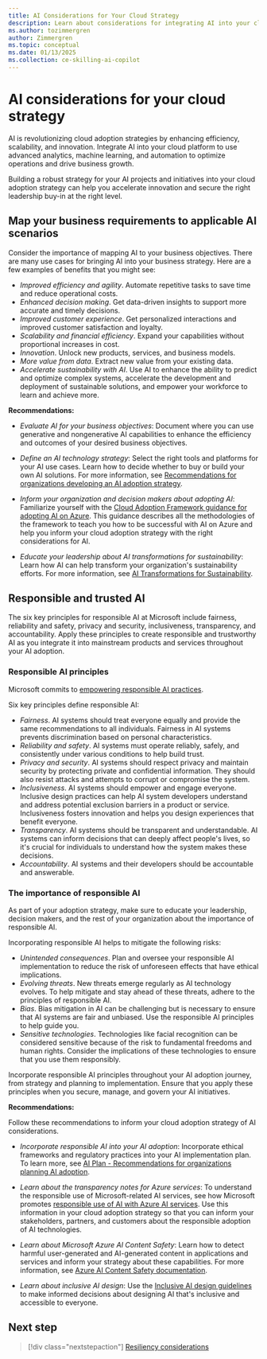 ```yaml
---
title: AI Considerations for Your Cloud Strategy
description: Learn about considerations for integrating AI into your cloud adoption strategy. Use analytics, machine learning, and automation to optimize operations.
ms.author: tozimmergren
author: Zimmergren
ms.topic: conceptual
ms.date: 01/13/2025
ms.collection: ce-skilling-ai-copilot
---
```


# AI considerations for your cloud strategy

AI is revolutionizing cloud adoption strategies by enhancing efficiency, scalability, and innovation. Integrate AI into your cloud platform to use advanced analytics, machine learning, and automation to optimize operations and drive business growth.

Building a robust strategy for your AI projects and initiatives into your cloud adoption strategy can help you accelerate innovation and secure the right leadership buy-in at the right level.

## Map your business requirements to applicable AI scenarios

Consider the importance of mapping AI to your business objectives. There are many use cases for bringing AI into your business strategy. Here are a few examples of benefits that you might see:

- *Improved efficiency and agility*. Automate repetitive tasks to save time and reduce operational costs.
- *Enhanced decision making*. Get data-driven insights to support more accurate and timely decisions.
- *Improved customer experience*. Get personalized interactions and improved customer satisfaction and loyalty.
- *Scalability and financial efficiency*. Expand your capabilities without proportional increases in cost.
- *Innovation*. Unlock new products, services, and business models.
- *More value from data*. Extract new value from your existing data.
- *Accelerate sustainability with AI*. Use AI to enhance the ability to predict and optimize complex systems, accelerate the development and deployment of sustainable solutions, and empower your workforce to learn and achieve more.

**Recommendations:**

- *Evaluate AI for your business objectives*: Document where you can use generative and nongenerative AI capabilities to enhance the efficiency and outcomes of your desired business objectives.

- *Define an AI technology strategy*: Select the right tools and platforms for your AI use cases. Learn how to decide whether to buy or build your own AI solutions. For more information, see [Recommendations for organizations developing an AI adoption strategy](../../scenarios/ai/strategy.md).

- *Inform your organization and decision makers about adopting AI*: Familiarize yourself with the [Cloud Adoption Framework guidance for adopting AI on Azure](../../scenarios/ai/index.md). This guidance describes all the methodologies of the framework to teach you how to be successful with AI on Azure and help you inform your cloud adoption strategy with the right considerations for AI.

- *Educate your leadership about AI transformations for sustainability*: Learn how AI can help transform your organization's sustainability efforts. For more information, see [AI Transformations for Sustainability](https://blogs.microsoft.com/on-the-issues/2025/01/16/ai-transformations-for-sustainability/).

## Responsible and trusted AI

The six key principles for responsible AI at Microsoft include fairness, reliability and safety, privacy and security, inclusiveness, transparency, and accountability. Apply these principles to create responsible and trustworthy AI as you integrate it into mainstream products and services throughout your AI adoption.

### Responsible AI principles

Microsoft commits to [empowering responsible AI practices](https://www.microsoft.com/ai/responsible-ai).

Six key principles define responsible AI:

- *Fairness*. AI systems should treat everyone equally and provide the same recommendations to all individuals. Fairness in AI systems prevents discrimination based on personal characteristics.
- *Reliability and safety*. AI systems must operate reliably, safely, and consistently under various conditions to help build trust.
- *Privacy and security*. AI systems should respect privacy and maintain security by protecting private and confidential information. They should also resist attacks and attempts to corrupt or compromise the system.
- *Inclusiveness*. AI systems should empower and engage everyone. Inclusive design practices can help AI system developers understand and address potential exclusion barriers in a product or service. Inclusiveness fosters innovation and helps you design experiences that benefit everyone.
- *Transparency*. AI systems should be transparent and understandable. AI systems can inform decisions that can deeply affect people's lives, so it's crucial for individuals to understand how the system makes these decisions.
- *Accountability*. AI systems and their developers should be accountable and answerable.

### The importance of responsible AI

As part of your adoption strategy, make sure to educate your leadership, decision makers, and the rest of your organization about the importance of responsible AI.

Incorporating responsible AI helps to mitigate the following risks:

- *Unintended consequences*. Plan and oversee your responsible AI implementation to reduce the risk of unforeseen effects that have ethical implications.
- *Evolving threats*. New threats emerge regularly as AI technology evolves. To help mitigate and stay ahead of these threats, adhere to the principles of responsible AI.
- *Bias*. Bias mitigation in AI can be challenging but is necessary to ensure that AI systems are fair and unbiased. Use the responsible AI principles to help guide you.
- *Sensitive technologies*. Technologies like facial recognition can be considered sensitive because of the risk to fundamental freedoms and human rights. Consider the implications of these technologies to ensure that you use them responsibly.

Incorporate responsible AI principles throughout your AI adoption journey, from strategy and planning to implementation. Ensure that you apply these principles when you secure, manage, and govern your AI initiatives.

**Recommendations:**

Follow these recommendations to inform your cloud adoption strategy of AI considerations.

- *Incorporate responsible AI into your AI adoption*: Incorporate ethical frameworks and regulatory practices into your AI implementation plan. To learn more, see [AI Plan - Recommendations for organizations planning AI adoption](../../scenarios/ai/plan.md#implement-responsible-ai).

- *Learn about the transparency notes for Azure services*: To understand the responsible use of Microsoft-related AI services, see how Microsoft promotes [responsible use of AI with Azure AI services](/azure/ai-services/responsible-use-of-ai-overview). Use this information in your cloud adoption strategy so that you can inform your stakeholders, partners, and customers about the responsible adoption of AI technologies.

- *Learn about Microsoft Azure AI Content Safety*: Learn how to detect harmful user-generated and AI-generated content in applications and services and inform your strategy about these capabilities. For more information, see [Azure AI Content Safety documentation](/azure/ai-services/content-safety/).

- *Learn about inclusive AI design*: Use the [Inclusive AI design guidelines](https://inclusive.microsoft.design/tools-and-activities/InPursuitofInclusiveAI.pdf) to make informed decisions about designing AI that's inclusive and accessible to everyone.

## Next step

> [!div class="nextstepaction"]
> [Resiliency considerations](./resiliency.md)
